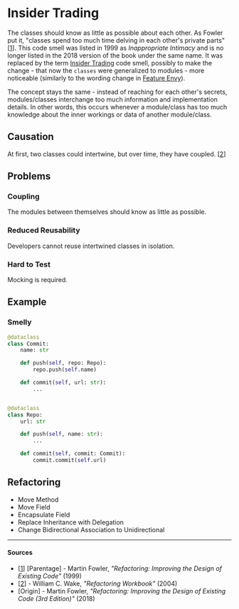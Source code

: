# Insider Trading

The classes should know as little as possible about each other. As Fowler put it, "classes spend too much time delving in each other's private parts" [[1](#sources)]. This code smell was listed in 1999 as _Inappropriate Intimacy_ and is no longer listed in the 2018 version of the book under the same name. It was replaced by the term [Insider Trading](./insider-trading.md) code smell, possibly to make the change - that now the `classes` were generalized to modules - more noticeable (similarly to the wording change in [Feature Envy](./feature-envy.md)).

The concept stays the same - instead of reaching for each other's secrets, modules/classes interchange too much information and implementation details. In other words, this occurs whenever a module/class has too much knowledge about the inner workings or data of another module/class.

## Causation

At first, two classes could intertwine, but over time, they have coupled. [[2](#sources)]

## Problems

### **Coupling**

The modules between themselves should know as little as possible.

### **Reduced Reusability**

Developers cannot reuse intertwined classes in isolation.

### **Hard to Test**

Mocking is required.

## Example



### Smelly

```py
@dataclass
class Commit:
    name: str

    def push(self, repo: Repo):
        repo.push(self.name)

    def commit(self, url: str):
        ...


@dataclass
class Repo:
    url: str

    def push(self, name: str):
        ...

    def commit(self, commit: Commit):
        commit.commit(self.url)
```



## Refactoring

- Move Method
- Move Field
- Encapsulate Field
- Replace Inheritance with Delegation
- Change Bidirectional Association to Unidirectional

---

#### Sources

- [[1](#sources)] [Parentage] - Martin Fowler, _"Refactoring: Improving the Design of Existing Code"_ (1999)
- [[2](#sources)] - William C. Wake, _"Refactoring Workbook"_ (2004)
- [Origin] - Martin Fowler, _"Refactoring: Improving the Design of Existing Code (3rd Edition)"_ (2018)
